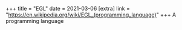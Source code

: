 +++
title = "EGL"
date = 2021-03-06
[extra]
link = "https://en.wikipedia.org/wiki/EGL_(programming_language)"
+++
A programming language

